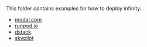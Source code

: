 This folder contains examples for how to deploy infinity.

- [modal.com](modal/README.md)
- [runpod.io](runpod/README.md)
- [dstack](dstack/README.md).
- [skypilot](skypilot/README.md)
